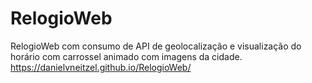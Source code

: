 # RelogioWeb
RelogioWeb com consumo de API de geolocalização e visualização do horário com carrossel animado com imagens da cidade.
<br>
<a href="https://danielvneitzel.github.io/RelogioWeb/">https://danielvneitzel.github.io/RelogioWeb/</a>

